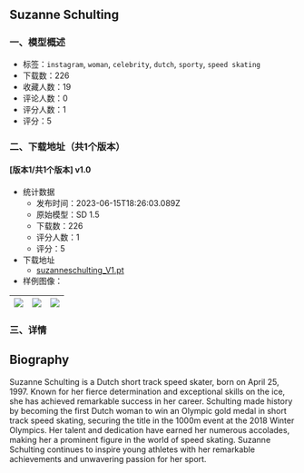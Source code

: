 ##  Suzanne Schulting
### 一、模型概述

- 标签：`instagram`, `woman`, `celebrity`, `dutch`, `sporty`, `speed skating`
- 下载数：226
- 收藏人数：19
- 评论人数：0
- 评分人数：1
- 评分：5

### 二、下载地址（共1个版本）

#### [版本1/共1个版本] v1.0

- 统计数据
  - 发布时间：2023-06-15T18:26:03.089Z
  - 原始模型：SD 1.5
  - 下载数：226
  - 评分人数：1
  - 评分：5
- 下载地址
  - [suzanneschulting_V1.pt](https://civitai.com/api/download/models/96759)
- 样例图像：

| <img src="https://image.civitai.com/xG1nkqKTMzGDvpLrqFT7WA/17d95838-0f1c-40da-8273-3b3b62003546/width=450/1157587.jpeg" /> | <img src="https://image.civitai.com/xG1nkqKTMzGDvpLrqFT7WA/b86b902c-bc13-4958-a73b-5d826fe57f6c/width=450/1157638.jpeg" /> | <img src="https://image.civitai.com/xG1nkqKTMzGDvpLrqFT7WA/fbe630ab-2c7c-4f58-a93a-2efdf7e30df6/width=450/1157585.jpeg" /> |
| ---- | ---- | ---- |


### 三、详情
<h2 id="heading-43">Biography</h2><p>Suzanne Schulting is a Dutch short track speed skater, born on April 25, 1997. Known for her fierce determination and exceptional skills on the ice, she has achieved remarkable success in her career. Schulting made history by becoming the first Dutch woman to win an Olympic gold medal in short track speed skating, securing the title in the 1000m event at the 2018 Winter Olympics. Her talent and dedication have earned her numerous accolades, making her a prominent figure in the world of speed skating. Suzanne Schulting continues to inspire young athletes with her remarkable achievements and unwavering passion for her sport.</p>